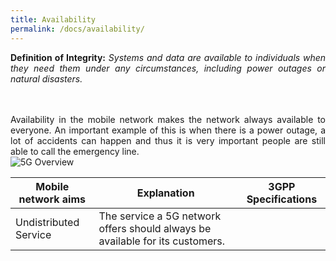 ```yaml
---
title: Availability
permalink: /docs/availability/
---
```

<style>body {text-align: justify}</style>

**Definition of Integrity:**
*Systems and data are available to individuals when they need them under any circumstances, including power outages or natural disasters.*

<div class="row">
    <div style="text-align: justify" class="col-md-5">
        <br>
        <br>
        Availability in the mobile network makes the network always available to everyone. An important example of this is when there is a power outage, a lot of accidents can happen and thus it is very important people are still able to call the emergency line.
    </div>
    <div class="col-md-7">
        <img src="{{ "/assets/img/Sec/Avail.png" | relative_url }}" alt="5G Overview" class="img-responsive center">
    </div>
</div>

| Mobile network aims   | Explanation                                                                       | 3GPP Specifications |
| -------------         | ------------                                                                      | ------- |
| Undistributed Service | The service a 5G network offers should always be available for its customers.     |  |

